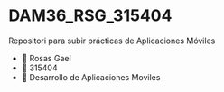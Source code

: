 # DAM36_RSG_315404
Repositori para subir prácticas de Aplicaciones Móviles
- 👤 Rosas Gael
- 📄 315404
- 📜 Desarrollo de Aplicaciones Moviles


